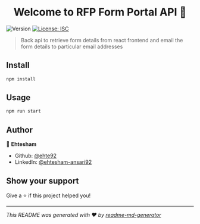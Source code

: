 <h1 align="center">Welcome to RFP Form Portal API 👋</h1>
<p>
  <img alt="Version" src="https://img.shields.io/badge/version-1.0.0-blue.svg?cacheSeconds=2592000" />
  <a href="#" target="_blank">
    <img alt="License: ISC" src="https://img.shields.io/badge/License-ISC-yellow.svg" />
  </a>
</p>

> Back api to retrieve form details from react frontend and email the form details to particular email addresses

## Install

```sh
npm install
```

## Usage

```sh
npm run start
```

## Author

👤 **Ehtesham**

* Github: [@ehte92](https://github.com/ehte92)
* LinkedIn: [@ehtesham-ansari92](https://linkedin.com/in/ehtesham-ansari92)

## Show your support

Give a ⭐️ if this project helped you!

***
_This README was generated with ❤️ by [readme-md-generator](https://github.com/kefranabg/readme-md-generator)_